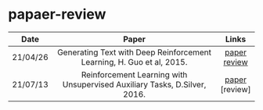 # papaer-review
|Date|Paper|Links|
|:----:|:-------:|:----:|
|21/04/26|Generating Text with Deep Reinforcement Learning, H. Guo et al, 2015.|[paper](https://arxiv.org/abs/1510.09202)<br>[review](https://github.com/lee-wonho/papaer-review/blob/main/Generating%20Text%20with%20Deep%20Reinforcement%20Learning%2C%20H.%20Guo%20et%20al%2C%202015..pdf)|
|21/07/13|Reinforcement Learning with Unsupervised Auxiliary Tasks, D.Silver, 2016.|[paper](https://arxiv.org/abs/1611.05397)<br>[review]|
